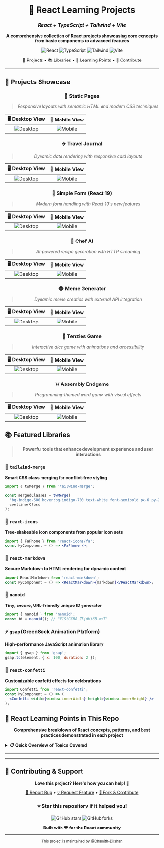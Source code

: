 <div align="center">

# 🚀 React Learning Projects
### *React + TypeScript + Tailwind + Vite*

<p align="center">
  <strong>A comprehensive collection of React projects showcasing core concepts from basic components to advanced features</strong>
</p>

<p align="center">
  <img src="https://img.shields.io/badge/React-61DAFB?style=for-the-badge&logo=react&logoColor=black" alt="React" />
  <img src="https://img.shields.io/badge/TypeScript-007ACC?style=for-the-badge&logo=typescript&logoColor=white" alt="TypeScript" />
  <img src="https://img.shields.io/badge/Tailwind_CSS-38B2AC?style=for-the-badge&logo=tailwind-css&logoColor=white" alt="Tailwind" />
  <img src="https://img.shields.io/badge/Vite-646CFF?style=for-the-badge&logo=vite&logoColor=white" alt="Vite" />
</p>

<p align="center">
  <a href="#-projects-showcase">🎯 Projects</a> •
  <a href="#-featured-libraries">📚 Libraries</a> •
  <a href="#-react-learning-points">🧠 Learning Points</a> •
  <a href="#-contributing--support">🤝 Contribute</a>
</p>

---

</div>

## 🎯 Projects Showcase

<div align="center">

### 📄 Static Pages
> *Responsive layouts with semantic HTML and modern CSS techniques*

| 🖥️ Desktop View | 📱 Mobile View |
|:---:|:---:|
| ![Desktop](./public/static_page/desktop.jpeg) | ![Mobile](./public/static_page/mobile.jpeg) |

### ✈️ Travel Journal
> *Dynamic data rendering with responsive card layouts*

| 🖥️ Desktop View | 📱 Mobile View |
|:---:|:---:|
| ![Desktop](./public/travel_journal/desktop.jpeg) | ![Mobile](./public/travel_journal/mobile.jpeg) |

### 📝 Simple Form (React 19)
> *Modern form handling with React 19's new features*

| 🖥️ Desktop View | 📱 Mobile View |
|:---:|:---:|
| ![Desktop](./public/simple_form/desktop.jpeg) | ![Mobile](./public/simple_form/mobile.jpeg) |

### 🤖 Chef AI
> *AI-powered recipe generation with HTTP streaming*

| 🖥️ Desktop View | 📱 Mobile View |
|:---:|:---:|
| ![Desktop](./public/chef_ai/desktop.jpeg) | ![Mobile](./public/chef_ai/mobile.jpeg) |

### 😂 Meme Generator
> *Dynamic meme creation with external API integration*

| 🖥️ Desktop View | 📱 Mobile View |
|:---:|:---:|
| ![Desktop](./public/meme_generator/desktop.jpeg) | ![Mobile](./public/meme_generator/mobile.jpeg) |

### 🎲 Tenzies Game
> *Interactive dice game with animations and accessibility*

| 🖥️ Desktop View | 📱 Mobile View |
|:---:|:---:|
| ![Desktop](./public/tenzies_game/desktop.jpeg) | ![Mobile](./public/tenzies_game/mobile.jpeg) |

### ⚔️ Assembly Endgame
> *Programming-themed word game with visual effects*

| 🖥️ Desktop View | 📱 Mobile View |
|:---:|:---:|
| ![Desktop](./public/assembly_endgame/desktop.jpeg) | ![Mobile](./public/assembly_endgame/mobile.jpeg) |

</div>

## 📚 Featured Libraries

<div align="center">

> **Powerful tools that enhance development experience and user interactions**

</div>

### 🎨 `tailwind-merge`
**Smart CSS class merging for conflict-free styling**

```jsx
import { twMerge } from 'tailwind-merge';

const mergedClasses = twMerge(
  'bg-indigo-600 hover:bg-indigo-700 text-white font-semibold px-6 py-2 rounded-md',
  containerClass
); 
```

### 🎯 `react-icons`
**Tree-shakeable icon components from popular icon sets**

```jsx
import { FaPhone } from 'react-icons/fa';
const MyComponent = () => <FaPhone />;
```

### 📝 `react-markdown`
**Secure Markdown to HTML rendering for dynamic content**

```jsx
import ReactMarkdown from 'react-markdown';
const MyComponent = () => <ReactMarkdown>{markdown}</ReactMarkdown>;
```

### 🔑 `nanoid`
**Tiny, secure, URL-friendly unique ID generator**

```jsx
import { nanoid } from 'nanoid';
const id = nanoid(); // "V1StGXR8_Z5jdHi6B-myT"
```

### ⚡ `gsap` (GreenSock Animation Platform)
**High-performance JavaScript animation library**

```jsx
import { gsap } from 'gsap';
gsap.to(element, { x: 100, duration: 2 });
```

### 🎊 `react-confetti`
**Customizable confetti effects for celebrations**

```jsx
import Confetti from 'react-confetti';
const MyComponent = () => (
  <Confetti width={window.innerWidth} height={window.innerHeight} />
);
```

## 🧠 React Learning Points in This Repo

<div align="center">

**Comprehensive breakdown of React concepts, patterns, and best practices demonstrated in each project**

</div>

<details>
<summary><strong>📋 Quick Overview of Topics Covered</strong></summary>
<br>

- 🎨 **Layout & Responsive Design** - Flexbox, Grid, Tailwind responsive patterns
- 🔄 **State Management** - useState, useEffect, derived state, functional updates
- 🌐 **API Integration** - HTTP streaming, data fetching, error handling
- 📝 **Form Handling** - React 19 features, controlled/uncontrolled components
- 🎮 **Game Logic** - Complex state management, win conditions, animations
- ♿ **Accessibility** - ARIA attributes, screen readers, keyboard navigation
- 🚀 **Performance** - Lazy initialization, cleanup patterns, optimization
- 🔧 **TypeScript** - Interfaces, type safety, proper typing patterns

</details>

---

---

## 🤝 Contributing & Support

<div align="center">

**Love this project? Here's how you can help! 💪**

<p>
<a href="https://github.com/Chamith-Dilshan/React_Basic_To_Advanced/issues">🐛 Report Bug</a> •
<a href="https://github.com/Chamith-Dilshan/React_Basic_To_Advanced/issues">💡 Request Feature</a> •
<a href="https://github.com/Chamith-Dilshan/React_Basic_To_Advanced/fork">🍴 Fork & Contribute</a>
</p>

### ⭐ Star this repository if it helped you!

<p>
<img src="https://img.shields.io/github/stars/yourusername/react_basic?style=social" alt="GitHub stars" />
<img src="https://img.shields.io/github/forks/yourusername/react_basic?style=social" alt="GitHub forks" />
</p>

**Built with ❤️ for the React community**

</div>

---

<div align="center">
<sub>This project is maintained by <a href="https://github.com/Chamith-Dilshan">@Chamith-Dilshan</a></sub>
</div>

